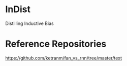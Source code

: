 # InDist
Distilling Inductive Bias


# Reference Repositories
https://github.com/ketranm/fan_vs_rnn/tree/master/text
